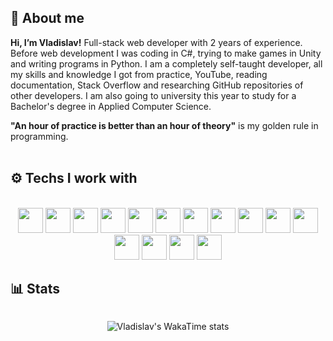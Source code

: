## :wave: About me
<p align="justify">
    
**Hi, I’m Vladislav!** Full-stack web developer with 2 years of experience. Before web development I was coding in C#, trying to make games in Unity and writing programs in Python. I am a completely self-taught developer, all my skills and knowledge I got from practice, YouTube, reading documentation, Stack Overflow and researching GitHub repositories of other developers. I am also going to university this year to study for a Bachelor's degree in Applied Computer Science.          
</p>

**"An hour of practice is better than an hour of theory"** is my golden rule in programming.
<br/>
<br/>

## :gear: Techs I work with
<br/>
<div align="center">
    <span>
        <img width="40px" src="https://cdn.jsdelivr.net/gh/devicons/devicon@latest/icons/javascript/javascript-plain.svg"/>
        <img width="40px" src="https://cdn.jsdelivr.net/gh/devicons/devicon@latest/icons/react/react-original.svg" />
        <img width="40px" src="https://cdn.jsdelivr.net/gh/devicons/devicon@latest/icons/nextjs/nextjs-original.svg" />
        <img width="40px" src="https://cdn.jsdelivr.net/gh/devicons/devicon@latest/icons/html5/html5-original.svg" />
        <img width="40px" src="https://cdn.jsdelivr.net/gh/devicons/devicon@latest/icons/css3/css3-original.svg" />
        <img width="40px" src="https://cdn.jsdelivr.net/gh/devicons/devicon@latest/icons/less/less-plain-wordmark.svg" />
        <img width="40px" src="https://cdn.jsdelivr.net/gh/devicons/devicon@latest/icons/sass/sass-original.svg" />
        <img width="40px" src="https://cdn.jsdelivr.net/gh/devicons/devicon@latest/icons/nodejs/nodejs-original.svg" />
        <img width="40px" src="https://cdn.jsdelivr.net/gh/devicons/devicon@latest/icons/express/express-original.svg" />         
        <img width="40px" src="https://cdn.jsdelivr.net/gh/devicons/devicon@latest/icons/sequelize/sequelize-original.svg" />
        <img width="40px" src="https://cdn.jsdelivr.net/gh/devicons/devicon@latest/icons/postgresql/postgresql-original-wordmark.svg" />
        <img width="40px" src="https://cdn.jsdelivr.net/gh/devicons/devicon@latest/icons/couchdb/couchdb-original.svg" />
        <img width="40px" src="https://cdn.jsdelivr.net/gh/devicons/devicon@latest/icons/webpack/webpack-original.svg" />
        <img width="40px" src="https://cdn.jsdelivr.net/gh/devicons/devicon@latest/icons/docker/docker-original.svg" />
        <img width="40px" src="https://cdn.jsdelivr.net/gh/devicons/devicon@latest/icons/git/git-original.svg" />
    </span>
</div>

## :bar_chart: Stats
<div align="center">
    <picture>
      <source
        srcset="https://github-readme-stats.vercel.app/api?username=partysoonxd&show_icons=true&theme=dark"
        media="(prefers-color-scheme: dark)"
      />
      <source
        srcset="https://github-readme-stats.vercel.app/api?username=partysoonxd&show_icons=true&title_color=C24848&icon_color=FF8787&border_color=FF8787"
        media="(prefers-color-scheme: light), (prefers-color-scheme: no-preference)"
      />
      <img srcset="https://github-readme-stats.vercel.app/api?username=partysoonxd&show_icons=true&title_color=C24848&icon_color=FF8787&border_color=FF8787"/>
    </picture>
    
![Vladislav's WakaTime stats](https://github-readme-stats.vercel.app/api/wakatime?username=partysoonxd&title_color=C24848&border_color=FF8787)   
</div>   


